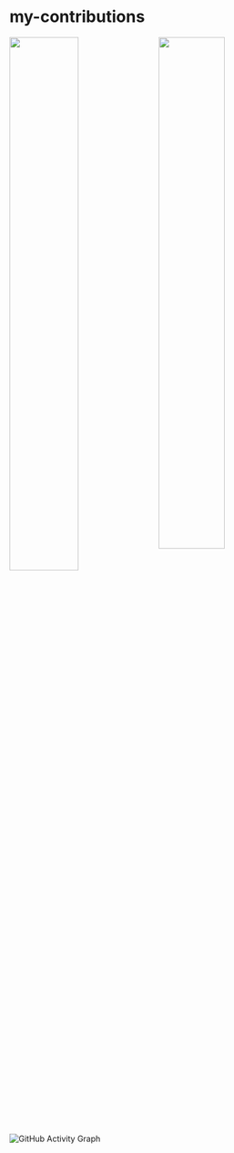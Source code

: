 # my-contributions

<img  src="https://github-readme-stats.vercel.app/api?username=golamrabbi151&show_icons=true&hide_border=true&theme=tokyonight" width="48%" align="right" >
<img  src="https://github-readme-streak-stats.herokuapp.com/?user=golamrabbi151&theme=tokyonight&hide_border=true" width="49%" >

![GitHub Activity Graph](https://activity-graph.herokuapp.com/graph?username=golamrabbi151&bg_color=000000&color=4fff67&line=4fff67&point=ffffff&area=true&hide_border=true)
